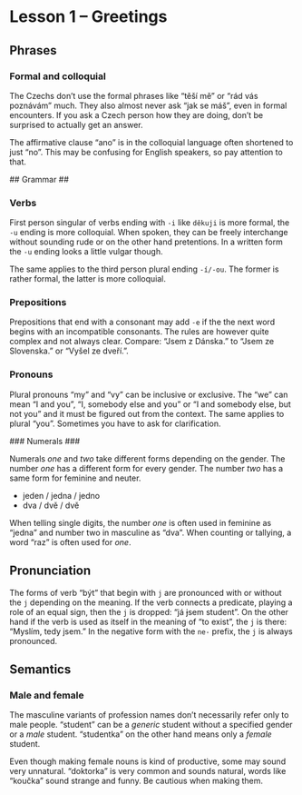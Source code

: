 # Lesson 1 – Greetings #

## Phrases ##

### Formal and colloquial ###

The Czechs don’t use the formal phrases like “těší mě” or “rád vás poznávám” much. They also almost never ask “jak se máš”, even in formal encounters. If you ask a Czech person how they are doing, don’t be surprised to actually get an answer.

The affirmative clause “ano” is in the colloquial language often shortened to just “no”. This may be confusing for English speakers, so pay attention to that.

## Grammar ##

### Verbs ###

First person singular of verbs ending with `-i` like `děkuji` is more formal, the `-u` ending is more colloquial. When spoken, they can be freely interchange without sounding rude or on the other hand pretentions. In a written form the `-u` ending looks a little vulgar though.

The same applies to the third person plural ending `-í/-ou`. The former is rather formal, the latter is more colloquial.

### Prepositions ###

Prepositions that end with a consonant may add `-e` if the the next word begins with an incompatible consonants. The rules are however quite complex and not always clear. Compare: “Jsem z Dánska.” to “Jsem ze Slovenska.” or “Vyšel ze dveří.”.

### Pronouns ###

Plural pronouns “my” and “vy” can be inclusive or exclusive. The “we” can mean “I and you”, “I, somebody else and you” or “I and somebody else, but not you” and it must be figured out from the context. The same applies to plural “you”. Sometimes you have to ask for clarification.

### Numerals ###

Numerals _one_ and _two_ take different forms depending on the gender. The number _one_ has a different form for every gender. The number _two_ has a same form for feminine and neuter.

* jeden / jedna / jedno
* dva / dvě / dvě

When telling single digits, the number _one_ is often used in feminine as “jedna” and number two in masculine as “dva”. When counting or tallying, a word “raz” is often used for _one_.

## Pronunciation ##

The forms of verb “být” that begin with `j` are pronounced with or without the `j` depending on the meaning. If the verb connects a predicate, playing a role of an equal sign, then the `j` is dropped: “já ~~j~~sem student”. On the other hand if the verb is used as itself in the meaning of “to exist”, the `j` is there: “Myslím, tedy jsem.” In the negative form with the `ne-` prefix, the `j` is always pronounced.

## Semantics ##

### Male and female ###

The masculine variants of profession names don’t necessarily refer only to male people. “student” can be a _generic_ student without a specified gender or a _male_ student. “studentka” on the other hand means only a _female_ student.

Even though making female nouns is kind of productive, some may sound very unnatural. “doktorka” is very common and sounds natural, words like “koučka” sound strange and funny. Be cautious when making them. 